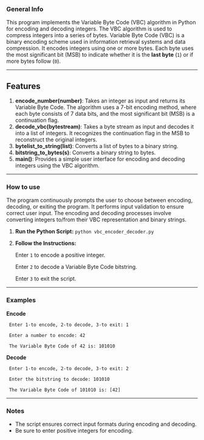 ### General Info
This program implements the Variable Byte Code (VBC) algorithm in Python for encoding and decoding
integers. The VBC algorithm is used to compress integers into a series of bytes.
Variable Byte Code (VBC) is a binary encoding scheme used in information retrieval systems and data compression. 
It encodes integers using one or more bytes. Each byte uses the most significant bit (MSB) to indicate whether it is the **last byte** (`1`) or if more bytes follow (`0`).

***
## Features
1. **encode_number(number)**: Takes an integer as input and returns its Variable Byte
Code. The algorithm uses a 7-bit encoding method, where each byte consists of 7 data
bits, and the most significant bit (MSB) is a continuation flag.
2. **decode_vbc(bytestream)**: Takes a byte stream as input and decodes it into a list of
integers. It recognizes the continuation flag in the MSB to reconstruct the original
integers.
3. **bytelist_to_string(list)**: Converts a list of bytes to a binary string.
4. **bitstring_to_bytes(s)**: Converts a binary string to bytes.
5. **main()**: Provides a simple user interface for encoding and decoding integers using the
VBC algorithm.
***
### How to use

The program continuously prompts the user to choose between encoding, decoding, or exiting
the program. It performs input validation to ensure correct user input. The encoding and
decoding processes involve converting integers to/from their VBC representation and binary
strings.

1. **Run the Python Script:** ```python vbc_encoder_decoder.py```

2. **Follow the Instructions:**
   
    Enter ```1``` to encode a positive integer.
   
    Enter ```2``` to decode a Variable Byte Code bitstring.
   
    Enter ```3``` to exit the script.
***   
### Examples

**Encode**

     Enter 1-to encode, 2-to decode, 3-to exit: 1
     
     Enter a number to encode: 42
     
     The Variable Byte Code of 42 is: 101010
     


**Decode**

     Enter 1-to encode, 2-to decode, 3-to exit: 2
     
     Enter the bitstring to decode: 101010
     
     The Variable Byte Code of 101010 is: [42]

***   
### Notes
 * The script ensures correct input formats during encoding and decoding.
 * Be sure to enter positive integers for encoding.
